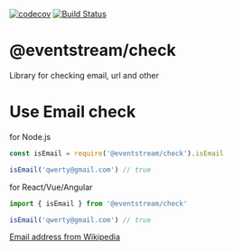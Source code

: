 [![codecov](https://codecov.io/gh/eventstream/check/branch/master/graph/badge.svg)](https://codecov.io/gh/eventstream/check)
[![Build Status](https://travis-ci.org/eventstream/check.svg?branch=master)](https://travis-ci.org/eventstream/check)

# @eventstream/check
Library for checking email, url and other

# Use Email check

for Node.js

```javascript
const isEmail = require('@eventstream/check').isEmail

isEmail('qwerty@gmail.com') // true
```

for React/Vue/Angular

```javascript
import { isEmail } from '@eventstream/check'

isEmail('qwerty@gmail.com') // true
```

[Email address from Wikipedia](https://en.wikipedia.org/wiki/Email_address)
